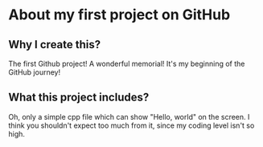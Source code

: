 # About my first project on GitHub
## Why I create this?
The first Github project! A wonderful memorial! It's my beginning of the GitHub journey!
## What this project includes?
Oh, only a simple cpp file which can show "Hello, world" on the screen. I think you shouldn't expect too much from it, since my coding level isn't so high.
